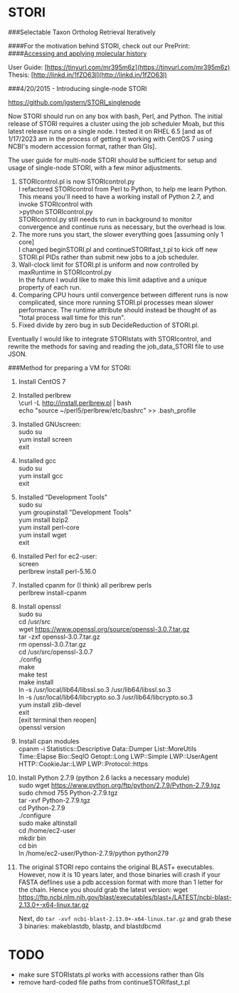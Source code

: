 STORI
=====

###Selectable Taxon Ortholog Retrieval Iteratively

####For the motivation behind STORI, check out our PrePrint:
####[Accessing and applying molecular history](https://dx.doi.org/10.7287/peerj.preprints.1293v1)

User Guide: [https://tinyurl.com/mr395m6z](https://tinyurl.com/mr395m6z)
Thesis: [http://linkd.in/1fZO63l](http://linkd.in/1fZO63l)

###4/20/2015 - Introducing single-node STORI

https://github.com/jgstern/STORI_singlenode

Now STORI should run on any box with bash, Perl, and Python.
The initial release of STORI requires a cluster using the job
scheduler Moab, but this latest release runs on a single node.
I tested it on RHEL 6.5 [and as of 1/17/2023 am in the process of getting it working with CentOS 7 using NCBI's modern accession format, rather than GIs].

The user guide for multi-node STORI should be sufficient for
setup and usage of single-node STORI, with a few minor adjustments.

1. STORIcontrol.pl is now STORIcontrol.py  
	I refactored STORIcontrol from Perl to Python, to help me learn
	Python. This means you'll need to have a working install of
	Python 2.7, and invoke STORIcontrol with  
		  >python STORIcontrol.py  
	STORIcontrol.py still needs to run in background to monitor convergence
	and continue runs as necessary, but the overhead is low.
2. The more runs you start, the slower everything goes [assuming only 1 core]  
	I changed beginSTORI.pl and continueSTORIfast_t.pl to kick off
	new STORI.pl PIDs rather than submit new jobs to a job scheduler.
3. Wall-clock limit for STORI.pl is uniform and now controlled
by maxRuntime in STORIcontrol.py  
	In the future I would like to make this limit adaptive and a
	unique property of each run.
4. Comparing CPU hours until convergence between different runs is now
complicated, since more running STORI.pl processes mean slower performance.
The runtime attribute should instead be thought of as "total process wall time for this run".
5. Fixed divide by zero bug in sub DecideReduction of STORI.pl.

Eventually I would like to integrate STORIstats with STORIcontrol,
and rewrite the methods for saving and reading the job_data_STORI
file to use JSON. 



###Method for preparing a VM for STORI:
1. Install CentOS 7

2. Installed perlbrew  
	\curl -L http://install.perlbrew.pl | bash  
	echo "source ~/perl5/perlbrew/etc/bashrc" >> .bash_profile

3. Installed GNUscreen:  
	sudo su  
	yum install screen  
	exit

4. Installed gcc  
	sudo su  
	yum install gcc  
	exit

5. Installed "Development Tools"  
	sudo su  
	yum groupinstall "Development Tools"  
	yum install bzip2  
	yum install perl-core  
	yum install wget  
	exit  

6. Installed Perl for ec2-user:  
	screen  
	perlbrew install perl-5.16.0

7. Installed cpanm for (I think) all perlbrew perls  
	perlbrew install-cpanm

8. Install openssl  
	sudo su  
	cd /usr/src  
	wget https://www.openssl.org/source/openssl-3.0.7.tar.gz  
	tar -zxf openssl-3.0.7.tar.gz  
	rm openssl-3.0.7.tar.gz  
	cd /usr/src/openssl-3.0.7  
	./config  
	make  
	make test  
	make install  
	ln -s /usr/local/lib64/libssl.so.3 /usr/lib64/libssl.so.3  
	ln -s /usr/local/lib64/libcrypto.so.3 /usr/lib64/libcrypto.so.3  
	yum install zlib-devel  
	exit  
	[exit terminal then reopen]  
	openssl version  

9. Install cpan modules  
	cpanm -i Statistics::Descriptive Data::Dumper List::MoreUtils Time::Elapse Bio::SeqIO Getopt::Long LWP::Simple LWP::UserAgent HTTP::CookieJar::LWP LWP::Protocol::https  

10. Install Python 2.7.9 (python 2.6 lacks a necessary module)  
	sudo wget https://www.python.org/ftp/python/2.7.9/Python-2.7.9.tgz  
	sudo chmod 755 Python-2.7.9.tgz  
	tar -xvf Python-2.7.9.tgz  
	cd Python-2.7.9  
	./configure  
	sudo make altinstall  
	cd /home/ec2-user  
	mkdir bin  
	cd bin  
	ln /home/ec2-user/Python-2.7.9/python python279
	
11. The original STORI repo contains the original BLAST+ executables. However, now it is 10 years later, and those binaries will crash if your FASTA deflines use a pdb accession format with more than 1 letter for the chain. Hence you should grab the latest version: 
	wget https://ftp.ncbi.nlm.nih.gov/blast/executables/blast+/LATEST/ncbi-blast-2.13.0+-x64-linux.tar.gz  
	
	Next, do `tar -xvf ncbi-blast-2.13.0+-x64-linux.tar.gz` and grab these 3 binaries: makeblastdb, blastp, and blastdbcmd  


# TODO
- make sure STORIstats.pl works with accessions rather than GIs  
- remove hard-coded file paths from continueSTORIfast_t.pl  

